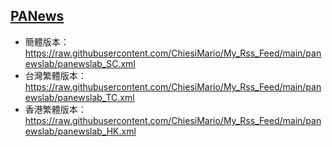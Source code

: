 ## [PANews](https://rsshub.app/panewslab)
- 簡體版本：https://raw.githubusercontent.com/ChiesiMario/My_Rss_Feed/main/panewslab/panewslab_SC.xml
- 台灣繁體版本：https://raw.githubusercontent.com/ChiesiMario/My_Rss_Feed/main/panewslab/panewslab_TC.xml
- 香港繁體版本：https://raw.githubusercontent.com/ChiesiMario/My_Rss_Feed/main/panewslab/panewslab_HK.xml